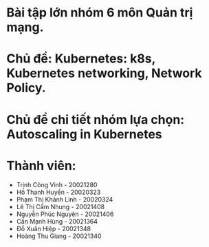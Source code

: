 # Bài tập lớn nhóm 6 môn Quản trị mạng.
# Chủ đề: Kubernetes: k8s, Kubernetes networking, Network Policy.
# Chủ đề chi tiết nhóm lựa chọn: Autoscaling in Kubernetes
# Thành viên:
  + Trịnh Công Vinh - 20021280
  + Hồ Thanh Huyền - 20020323 
  + Phạm Thị Khánh Linh - 20020324
  + Lê Thị Cẩm Nhung - 20021408
  + Nguyễn Phúc Nguyên - 20021406
  + Cấn Mạnh Hùng - 20021364
  + Đỗ Xuân Hiệp - 20021348 
  + Hoàng Thu Giang - 20021340 
